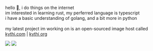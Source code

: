 hello 👋, i do things on the internet<br>
im interested in learning rust, my perferred language is typescript<br>
i have a basic understanding of golang, and a bit more in python<br><br>
my latest project im working on is an open-sourced image host called [kythi.com](https://kythi.com) | [kythi org](https://github.com/kythix)

<img src="https://github-readme-stats.vercel.app/api/top-langs/?username=nekoyre&layout=compact&theme=dracula&hide_border=true" />
<img src="https://github-readme-stats.vercel.app/api?username=nekoyre&show_icons=true&theme=dracula&hide_border=true&count_private=true&include_all_commits=true" /> 
